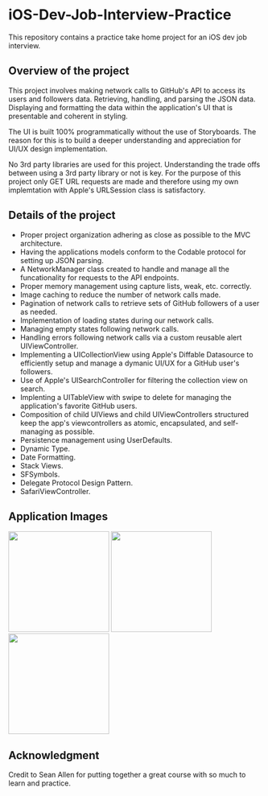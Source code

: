 # iOS-Dev-Job-Interview-Practice
This repository contains a practice take home project for an iOS dev job interview.

## Overview of the project
This project involves making network calls to GitHub's API to access its users and followers data. Retrieving, handling, and parsing the JSON data. Displaying and formatting the data within the application's UI that is presentable and coherent in styling.

The UI is built 100% programmatically without the use of Storyboards. The reason for this is to build a deeper understanding and appreciation for UI/UX design implementation.

No 3rd party libraries are used for this project. Understanding the trade offs between using a 3rd party library or not is key. For the purpose of this project only GET URL requests are made and therefore using my own implemtation with Apple's URLSession class is satisfactory.

## Details of the project
* Proper project organization adhering as close as possible to the MVC architecture.
* Having the applications models conform to the Codable protocol for setting up JSON parsing.
* A NetworkManager class created to handle and manage all the funcationality for requests to the API endpoints.
* Proper memory management using capture lists, weak, etc. correctly.
* Image caching to reduce the number of network calls made.
* Pagination of network calls to retrieve sets of GitHub followers of a user as needed.
* Implementation of loading states during our network calls.
* Managing empty states following network calls.
* Handling errors following network calls via a custom reusable alert UIViewController.
* Implementing a UICollectionView using Apple's Diffable Datasource to efficiently setup and manage a dymanic UI/UX for a GitHub user's followers.
* Use of Apple's UISearchController for filtering the collection view on search.
* Implenting a UITableView with swipe to delete for managing the application's favorite GitHub users.
* Composition of child UIViews and child UIViewControllers structured keep the app's viewcontrollers as atomic, encapsulated, and self-managing as possible.
* Persistence management using UserDefaults.
* Dynamic Type.
* Date Formatting.
* Stack Views.
* SFSymbols.
* Delegate Protocol Design Pattern.
* SafariViewController.

## Application Images
<img src="https://github.com/eziors/iOS-Take-Home-Project---Sean-Allen-/assets/92947916/b3185779-467f-44c2-8a68-c3786ca083dc" width=200> <img src="https://github.com/eziors/iOS-Take-Home-Project---Sean-Allen-/assets/92947916/106b38e9-fb62-403b-ad21-c0961fe4b2e2" width=200>  <img src="https://github.com/eziors/iOS-Take-Home-Project---Sean-Allen-/assets/92947916/d00ae6bd-df4e-4764-95c8-cb8d1aa6b430" width=200> 


## Acknowledgment 
Credit to Sean Allen for putting together a great course with so much to learn and practice.

